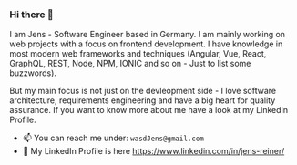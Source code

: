 ### Hi there 👋

I am Jens - Software Engineer based in Germany. I am mainly working on web projects with a focus on frontend development. I have knowledge in most modern web frameworks and techniques (Angular, Vue, React, GraphQL, REST, Node, NPM, IONIC and so on - Just to list some buzzwords). 

But my main focus is not just on the devleopment side - I love software architecture, requirements engineering and have a big heart for quality assurance. If you want to know more about me have a look at my LinkedIn Profile.

- 📫 You can reach me under: `wasdJens@gmail.com`
- 💼 My LinkedIn Profile is here https://www.linkedin.com/in/jens-reiner/
